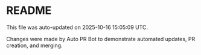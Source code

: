 # README

This file was auto-updated on 2025-10-16 15:05:09 UTC.

Changes were made by Auto PR Bot to demonstrate automated updates, PR creation, and merging.
